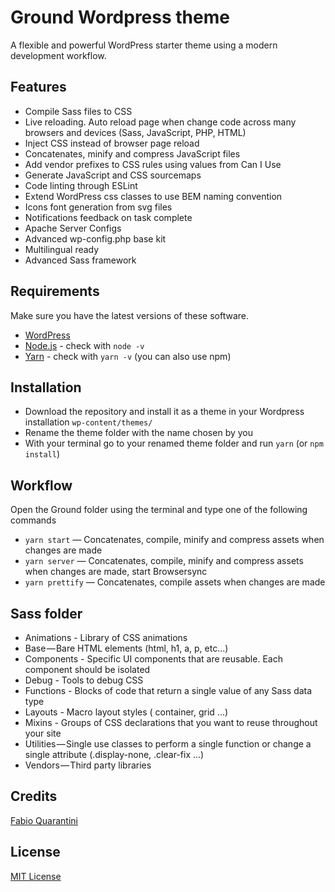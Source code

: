 # Ground Wordpress theme
A flexible and powerful WordPress starter theme using a modern development workflow.

## Features
* Compile Sass files to CSS
* Live reloading. Auto reload page when change code across many browsers and devices (Sass, JavaScript, PHP, HTML)
* Inject CSS instead of browser page reload
* Concatenates, minify and compress JavaScript files
* Add vendor prefixes to CSS rules using values from Can I Use
* Generate JavaScript and CSS sourcemaps
* Code linting through ESLint
* Extend WordPress css classes to use BEM naming convention
* Icons font generation from svg files
* Notifications feedback on task complete
* Apache Server Configs
* Advanced wp-config.php base kit
* Multilingual ready
* Advanced Sass framework

## Requirements
Make sure you have the latest versions of these software.

* [WordPress](https://wordpress.org)
* [Node.js](https://nodejs.org) - check with `node -v`
* [Yarn](https://yarnpkg.com) - check with `yarn -v` (you can also use npm)

## Installation
* Download the repository and install it as a theme in your Wordpress installation `wp-content/themes/`
* Rename the theme folder with the name chosen by you
* With your terminal go to your renamed theme folder and run `yarn` (or `npm install`)

## Workflow
Open the Ground folder using the terminal and type one of the following commands

* `yarn start` — Concatenates, compile, minify and compress assets when changes are made
* `yarn server` — Concatenates, compile, minify and compress assets when changes are made, start Browsersync
* `yarn prettify` — Concatenates, compile assets when changes are made

## Sass folder
* Animations - Library of CSS animations
* Base — Bare HTML elements (html, h1, a, p, etc…)
* Components - Specific UI components that are reusable. Each component should be isolated
* Debug - Tools to debug CSS
* Functions - Blocks of code that return a single value of any Sass data type
* Layouts - Macro layout styles ( container, grid ...)
* Mixins - Groups of CSS declarations that you want to reuse throughout your site
* Utilities — Single use classes to perform a single function or change a single attribute (.display-none, .clear-fix ...)
* Vendors — Third party libraries

## Credits
[Fabio Quarantini](http://www.fabioquarantini.com)

## License
[MIT License](https://opensource.org/licenses/MIT)
